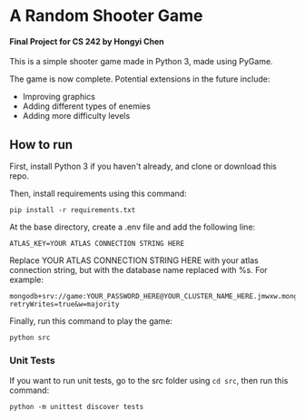 # A Random Shooter Game

#### Final Project for CS 242 by Hongyi Chen

This is a simple shooter game made in Python 3, made using PyGame.

The game is now complete. Potential extensions in the future include:
 - Improving graphics
 - Adding different types of enemies
 - Adding more difficulty levels

## How to run

First, install Python 3 if you haven't already, and clone or download this repo.

Then, install requirements using this command:

    pip install -r requirements.txt

At the base directory, create a .env file and add the following line:

    ATLAS_KEY=YOUR ATLAS CONNECTION STRING HERE

Replace YOUR ATLAS CONNECTION STRING HERE with your atlas connection string, but
with the database name replaced with %s. For example:

    mongodb+srv://game:YOUR_PASSWORD_HERE@YOUR_CLUSTER_NAME_HERE.jmwxw.mongodb.net/%s?retryWrites=true&w=majority

Finally, run this command to play the game:

    python src

### Unit Tests

If you want to run unit tests, go to the src folder using `cd src`, then run this command:

    python -m unittest discover tests
